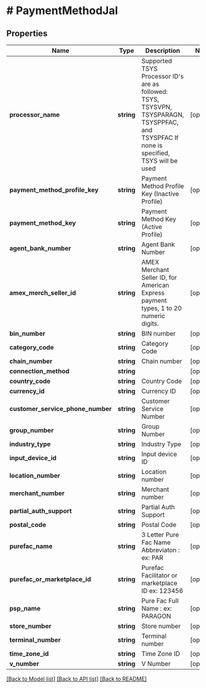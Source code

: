 # # PaymentMethodJal

## Properties

Name | Type | Description | Notes
------------ | ------------- | ------------- | -------------
**processor_name** | **string** | Supported TSYS Processor ID&#39;s are as followed:  TSYS, TSYSVPN, TSYSPARAGN, TSYSPPFAC, and TSYSPFAC  If none is specified, TSYS will be used | [optional]
**payment_method_profile_key** | **string** | Payment Method Profile Key (Inactive Profile) | [optional]
**payment_method_key** | **string** | Payment Method Key (Active Profile) | [optional]
**agent_bank_number** | **string** | Agent Bank Number | [optional]
**amex_merch_seller_id** | **string** | AMEX Merchant Seller ID, for American Express payment types, 1 to 20 numeric digits. | [optional]
**bin_number** | **string** | BIN number | [optional]
**category_code** | **string** | Category Code | [optional]
**chain_number** | **string** | Chain number | [optional]
**connection_method** | **string** |  | [optional]
**country_code** | **string** | Country Code | [optional]
**currency_id** | **string** | Currency ID | [optional]
**customer_service_phone_number** | **string** | Customer Service Number | [optional]
**group_number** | **string** | Group Number | [optional]
**industry_type** | **string** | Industry Type | [optional]
**input_device_id** | **string** | Input device ID | [optional]
**location_number** | **string** | Location number | [optional]
**merchant_number** | **string** | Merchant number | [optional]
**partial_auth_support** | **string** | Partial Auth Support | [optional]
**postal_code** | **string** | Postal Code | [optional]
**purefac_name** | **string** | 3 Letter Pure Fac Name Abbreviaton : ex: PAR | [optional]
**purefac_or_marketplace_id** | **string** | Purefac Facilitator or marketplace ID ex: 123456 | [optional]
**psp_name** | **string** | Pure Fac Full Name : ex: PARAGON | [optional]
**store_number** | **string** | Store number | [optional]
**terminal_number** | **string** | Terminal number | [optional]
**time_zone_id** | **string** | Time Zone ID | [optional]
**v_number** | **string** | V Number | [optional]

[[Back to Model list]](../../README.md#models) [[Back to API list]](../../README.md#endpoints) [[Back to README]](../../README.md)
